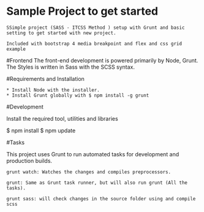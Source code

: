 # Sample Project to get started
    SSimple project (SASS - ITCSS Method ) setup with Grunt and basic setting to get started with new project.

    Included with bootstrap 4 media breakpoint and flex and css grid example 

#Frontend
    The front-end development is powered primarily by Node, Grunt.
    The Styles is written in Sass with the SCSS syntax.

#Requirements and Installation

    * Install Node with the installer.
    * Install Grunt globally with $ npm install -g grunt


#Development

Install the required tool, utilities and libraries

$ npm install
$ npm update

#Tasks

This project uses Grunt to run automated tasks for development and production builds.

    grunt watch: Watches the changes and compiles preprocessors.

    grunt: Same as Grunt task runner, but will also run grunt (All the tasks).

    grunt sass: will check changes in the source folder using and compile scss
